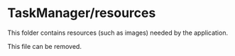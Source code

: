 # TaskManager/resources

This folder contains resources (such as images) needed by the application. 

This file can be removed.
